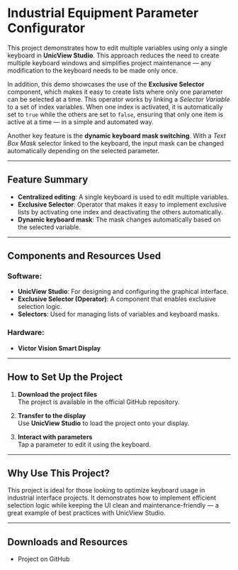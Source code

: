 # Industrial Equipment Parameter Configurator

This project demonstrates how to edit multiple variables using only a single keyboard in **UnicView Studio**. This approach reduces the need to create multiple keyboard windows and simplifies project maintenance — any modification to the keyboard needs to be made only once.

In addition, this demo showcases the use of the **Exclusive Selector** component, which makes it easy to create lists where only one parameter can be selected at a time. This operator works by linking a *Selector Variable* to a set of index variables. When one index is activated, it is automatically set to `true` while the others are set to `false`, ensuring that only one item is active at a time — in a simple and automated way.

Another key feature is the **dynamic keyboard mask switching**. With a *Text Box Mask* selector linked to the keyboard, the input mask can be changed automatically depending on the selected parameter.

---

## Feature Summary

- **Centralized editing**: A single keyboard is used to edit multiple variables.
- **Exclusive Selector**: Operator that makes it easy to implement exclusive lists by activating one index and deactivating the others automatically.
- **Dynamic keyboard mask**: The mask changes automatically based on the selected variable.

---

## Components and Resources Used

### Software:
- **UnicView Studio**: For designing and configuring the graphical interface.
- **Exclusive Selector (Operator)**: A component that enables exclusive selection logic.
- **Selectors**: Used for managing lists of variables and keyboard masks.

### Hardware:
- **Victor Vision Smart Display**

---

## How to Set Up the Project

1. **Download the project files**  
   The project is available in the official GitHub repository.

2. **Transfer to the display**  
   Use **UnicView Studio** to load the project onto your display.

3. **Interact with parameters**  
   Tap a parameter to edit it using the keyboard.

---

## Why Use This Project?

This project is ideal for those looking to optimize keyboard usage in industrial interface projects. It demonstrates how to implement efficient selection logic while keeping the UI clean and maintenance-friendly — a great example of best practices with UnicView Studio.

---

## Downloads and Resources

* Project on GitHub
